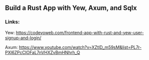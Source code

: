 ## Build a Rust App with Yew, Axum, and Sqlx

### Links:
Yew: https://codevoweb.com/frontend-app-with-rust-and-yew-user-signup-and-login/

Axum: https://www.youtube.com/watch?v=XZtlD_m59sM&list=PL7r-PXl6ZPcCIOFaL7nVHXZvBmHNhrh_Q
